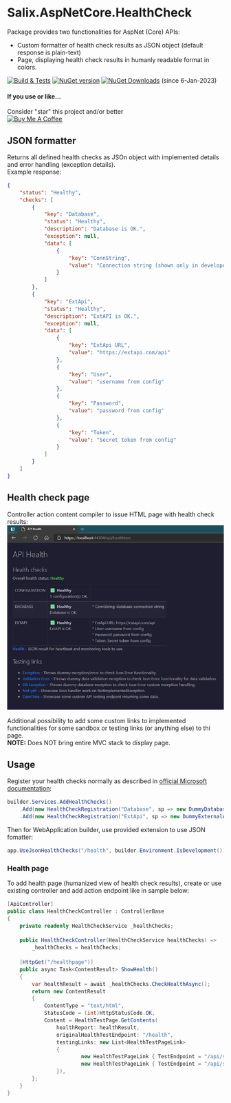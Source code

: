 # Salix.AspNetCore.HealthCheck

Package provides two functionalities for AspNet (Core) APIs:
- Custom formatter of health check results as JSON object (default response is plain-text)
- Page, displaying health check results in humanly readable format in colors.

[![Build & Tests](https://github.com/salixzs/AspNetCore.HealthCheck/actions/workflows/build_test.yml/badge.svg?branch=main)](https://github.com/salixzs/AspNetCore.HealthCheck/actions/workflows/build_test.yml)
[![NuGet version](https://img.shields.io/nuget/v/Salix.AspNetCore.HealthCheck.svg)](https://www.nuget.org/packages/Salix.AspNetCore.HealthCheck/)
[![NuGet Downloads](https://img.shields.io/nuget/dt/Salix.AspNetCore.HealthCheck.svg)](https://www.nuget.org/packages/Salix.AspNetCore.HealthCheck/) (since 6-Jan-2023)

#### If you use or like...

Consider "star" this project and/or better\
<a href="https://www.buymeacoffee.com/salixzs" target="_blank"><img src="https://www.buymeacoffee.com/assets/img/custom_images/orange_img.png" alt="Buy Me A Coffee" style="height: 32px !important;width: 146px !important;box-shadow: 0px 3px 2px 0px rgba(190, 190, 190, 0.5) !important;-webkit-box-shadow: 0px 3px 2px 0px rgba(190, 190, 190, 0.5) !important;" ></a>

## JSON formatter

Returns all defined health checks as JSOn object with implemented details and error handling (exception details).\
Example response:

```json
{
    "status": "Healthy",
    "checks": [
        {
            "key": "Database",
            "status": "Healthy",
            "description": "Database is OK.",
            "exception": null,
            "data": [
                {
                    "key": "ConnString",
                    "value": "Connection string (shown only in developer mode)"
                }
            ]
        },
        {
            "key": "ExtApi",
            "status": "Healthy",
            "description": "ExtAPI is OK.",
            "exception": null,
            "data": [
                {
                    "key": "ExtApi URL",
                    "value": "https://extapi.com/api"
                },
                {
                    "key": "User",
                    "value": "username from config"
                },
                {
                    "key": "Password",
                    "value": "password from config"
                },
                {
                    "key": "Token",
                    "value": "Secret token from config"
                }
            ]
        }
    ]
}
```

## Health check page

Controller action content compiler to issue HTML page with health check results:
![Health check page](./DocImages/health-check-page.JPG)

Additional possibility to add some custom links to implemented functionalities for some sandbox or testing links (or anything else) to thi page.\
**NOTE:** Does NOT bring entire MVC stack to display page.

## Usage

Register your health checks normally as described in [official Microsoft documentation](https://learn.microsoft.com/en-us/aspnet/core/host-and-deploy/health-checks?view=aspnetcore-7.0):

```csharp
builder.Services.AddHealthChecks()
    .Add(new HealthCheckRegistration("Database", sp => new DummyDatabaseHealthCheck(builder.Environment.IsDevelopment()), HealthStatus.Unhealthy, null, TimeSpan.FromSeconds(10)))
    .Add(new HealthCheckRegistration("ExtApi", sp => new DummyExternalApiHealthCheck(builder.Environment.IsDevelopment()), HealthStatus.Unhealthy, null, TimeSpan.FromSeconds(5)));
```

Then for WebApplication builder, use provided extension to use JSON fomatter:

```csharp
app.UseJsonHealthChecks("/health", builder.Environment.IsDevelopment());
```

### Health page

To add health page (humanized view of health check results), create or use existing controller and add action endpoint like in sample below:

```csharp
[ApiController]
public class HealthCheckController : ControllerBase
{
    private readonly HealthCheckService _healthChecks;

    public HealthCheckController(HealthCheckService healthChecks) =>
        _healthChecks = healthChecks;

    [HttpGet("/healthpage")]
    public async Task<ContentResult> ShowHealth()
    {
        var healthResult = await _healthChecks.CheckHealthAsync();
        return new ContentResult
        {
            ContentType = "text/html",
            StatusCode = (int)HttpStatusCode.OK,
            Content = HealthTestPage.GetContents(
                healthReport: healthResult,
                originalHealthTestEndpoint: "/health",
                testingLinks: new List<HealthTestPageLink>
                {
                        new HealthTestPageLink { TestEndpoint = "/api/sample/exception", Name = "Exception", Description = "Throws dummy exception/error to check Json Error functionality." },
                        new HealthTestPageLink { TestEndpoint = "/api/sample/validation", Name = "Validation Error", Description = "Throws dummy data validation exception to check Json Error functionality for data validation." },
                }),
        };
    }
}
```
